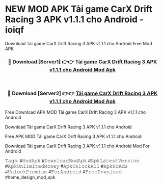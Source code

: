 # NEW MOD APK Tải game CarX Drift Racing 3 APK v1.1.1 cho Android - ioiqf
Download Tải game CarX Drift Racing 3 APK v1.1.1 cho Android Free Mod APK

<div align="center">
<h3>🔴 Download [Server1] 👉👉 <a href="https://apk-comot.site?title=Tải_game_CarX_Drift_Racing_3_APK_v1.1.1_cho_Android">Tải game CarX Drift Racing 3 APK v1.1.1 cho Android Mod Apk</a></h3><br>

<h3>🔴 Download [Server2] 👉👉 <a href="https://apk-comot.site?title=Tải_game_CarX_Drift_Racing_3_APK_v1.1.1_cho_Android">Tải game CarX Drift Racing 3 APK v1.1.1 cho Android Mod Apk</a></h3>
</div>


Free Download APK MOD Tải game CarX Drift Racing 3 APK v1.1.1 cho Android

Download Tải game CarX Drift Racing 3 APK v1.1.1 cho Android 

Free APK MOD Tải game CarX Drift Racing 3 APK v1.1.1 cho Android 

Download Tải game CarX Drift Racing 3 APK v1.1.1 cho Android Mod For Android

𝚃𝚊𝚐𝚜: #𝙼𝚘𝚍𝙰𝚙𝚔 #𝙳𝚘𝚠𝚗𝚕𝚘𝚊𝚍𝙼𝚘𝚍𝙰𝚙𝚔 #𝙰𝚙𝚔𝙻𝚊𝚝𝚎𝚜𝚝𝚅𝚎𝚛𝚜𝚒𝚘𝚗 #𝙰𝚙𝚔𝚄𝚗𝚕𝚒𝚖𝚒𝚝𝚎𝚍𝙼𝚘𝚗𝚎𝚢 #𝙰𝚙𝚔𝚄𝚗𝚕𝚘𝚌𝚔𝙰𝚕𝚕 #𝙰𝚙𝚔𝙽𝚘𝙰𝚍𝚜 #𝚄𝚗𝚕𝚘𝚌𝚔𝙿𝚛𝚎𝚖𝚒𝚞𝚖 #𝙵𝚘𝚛𝙰𝚗𝚍𝚛𝚘𝚒𝚍 #𝙵𝚛𝚎𝚎𝙳𝚘𝚠𝚗𝚕𝚘𝚊𝚍 #home_design_mod_apk
